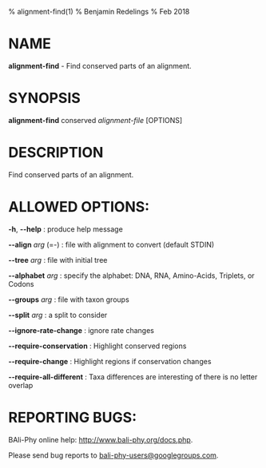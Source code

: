 % alignment-find(1)
% Benjamin Redelings
% Feb 2018

# NAME

**alignment-find** - Find conserved parts of an alignment.

# SYNOPSIS

**alignment-find** conserved _alignment-file_ [OPTIONS]

# DESCRIPTION

Find conserved parts of an alignment.

# ALLOWED OPTIONS:
**-h**, **--help**
: produce help message

**--align** _arg_ (=-)
: file with alignment to convert (default STDIN)

**--tree** _arg_
: file with initial tree

**--alphabet** _arg_
: specify the alphabet: DNA, RNA, Amino-Acids, Triplets, or Codons

**--groups** _arg_
: file with taxon groups

**--split** _arg_
: a split to consider

**--ignore-rate-change**
: ignore rate changes

**--require-conservation**
: Highlight conserved regions

**--require-change**
: Highlight regions if conservation changes

**--require-all-different**
: Taxa differences are interesting of there is no letter overlap


# REPORTING BUGS:
 BAli-Phy online help: <http://www.bali-phy.org/docs.php>.

Please send bug reports to <bali-phy-users@googlegroups.com>.


